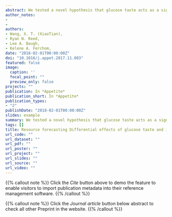 ```yaml
---
abstract: We tested a novel hypothesis that glucose taste acts as a signal for resource acquisition, motivating preference for immediate rewards while actual glucose ingestion prompts resource conservation, promoting future-orientated self-regulation. In Study 1, participants were engaged in a delay-discounting task and a grip-control task before and after a beverage intervention (glucose drink, water drink, or glucose mouth-rinse). Glucose ingestion decreased delay discounting, making larger-and-later rewards more attractive. In contrast, glucose rinse increased delay discounting. Water ingestion had none of the effects. In the grip-control task, only glucose ingestion improved the performance. Study 2 using fMRI revealed that glucose rinse and glucose ingestion resulted in distinct brain activational patterns. Compared to glucose rinse, glucose ingestion deactivated a few brain regions (e.g., the anterior cingulate gyrus and inferior frontal gyrus) that are previously shown to be more active when making more difficult intertemporal choices, suggesting that glucose ingestion eases the process of making intertemporal choice. In sum, our behavioral and neuroimaging findings together suggest a dual signaling role of glucose sensation and ingestion in regulating delay discounting and self-control.
author_notes:
- 
- 
authors:
- Wang, X. T. (XiaoTian),
- Ryan N. Reed,
- Lee A. Baugh,
- Kelene A. Ferchom,
date: "2018-02-01T00:00:00Z"
doi: "10.1016/j.appet.2017.11.083"
featured: false
image:
  caption: ''
  focal_point: ""
  preview_only: false
projects: ""
publication: In *Appetite*
publication_short: In *Appetite*
publication_types: 
- "2"
publishDate: "2018-02-01T00:00:00Z"
slides: example
summary: We tested a novel hypothesis that glucose taste acts as a signal for resource acquisition, motivating preference for immediate rewards while actual glucose ingestion prompts resource conservation, promoting future-orientated self-regulation.
tags: []
title: Resource forecasting Differential effects of glucose taste and ingestion on delay discounting and self-control
url_code: ""
url_dataset: ""
url_pdf: ""
url_poster: ""
url_project: ""
url_slides: ""
url_source: ""
url_video: ""
---
```


{{% callout note %}}
Click the _Cite_ button above to demo the feature to enable visitors to import publication metadata into their reference management software.
{{% /callout %}}

{{% callout note %}}
Click the _Journal article_ button below abstract to check all other Preprint in the website.
{{% /callout %}}

